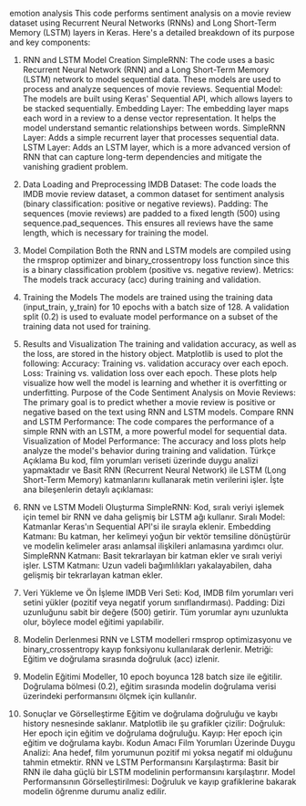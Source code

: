 emotion analysis
This code performs sentiment analysis on a movie review dataset using Recurrent Neural Networks (RNNs) and Long Short-Term Memory (LSTM) layers in Keras. Here's a detailed breakdown of its purpose and key components:

1. RNN and LSTM Model Creation
SimpleRNN: The code uses a basic Recurrent Neural Network (RNN) and a Long Short-Term Memory (LSTM) network to model sequential data. These models are used to process and analyze sequences of movie reviews.
Sequential Model: The models are built using Keras' Sequential API, which allows layers to be stacked sequentially.
Embedding Layer: The embedding layer maps each word in a review to a dense vector representation. It helps the model understand semantic relationships between words.
SimpleRNN Layer: Adds a simple recurrent layer that processes sequential data.
LSTM Layer: Adds an LSTM layer, which is a more advanced version of RNN that can capture long-term dependencies and mitigate the vanishing gradient problem.
2. Data Loading and Preprocessing
IMDB Dataset: The code loads the IMDB movie review dataset, a common dataset for sentiment analysis (binary classification: positive or negative reviews).
Padding: The sequences (movie reviews) are padded to a fixed length (500) using sequence.pad_sequences. This ensures all reviews have the same length, which is necessary for training the model.
3. Model Compilation
Both the RNN and LSTM models are compiled using the rmsprop optimizer and binary_crossentropy loss function since this is a binary classification problem (positive vs. negative review).
Metrics: The models track accuracy (acc) during training and validation.
4. Training the Models
The models are trained using the training data (input_train, y_train) for 10 epochs with a batch size of 128.
A validation split (0.2) is used to evaluate model performance on a subset of the training data not used for training.
5. Results and Visualization
The training and validation accuracy, as well as the loss, are stored in the history object.
Matplotlib is used to plot the following:
Accuracy: Training vs. validation accuracy over each epoch.
Loss: Training vs. validation loss over each epoch.
These plots help visualize how well the model is learning and whether it is overfitting or underfitting.
Purpose of the Code
Sentiment Analysis on Movie Reviews: The primary goal is to predict whether a movie review is positive or negative based on the text using RNN and LSTM models.
Compare RNN and LSTM Performance: The code compares the performance of a simple RNN with an LSTM, a more powerful model for sequential data.
Visualization of Model Performance: The accuracy and loss plots help analyze the model's behavior during training and validation.
Türkçe Açıklama
Bu kod, film yorumları veriseti üzerinde duygu analizi yapmaktadır ve Basit RNN (Recurrent Neural Network) ile LSTM (Long Short-Term Memory) katmanlarını kullanarak metin verilerini işler. İşte ana bileşenlerin detaylı açıklaması:

1. RNN ve LSTM Modeli Oluşturma
SimpleRNN: Kod, sıralı veriyi işlemek için temel bir RNN ve daha gelişmiş bir LSTM ağı kullanır.
Sıralı Model: Katmanlar Keras'ın Sequential API'si ile sırayla eklenir.
Embedding Katmanı: Bu katman, her kelimeyi yoğun bir vektör temsiline dönüştürür ve modelin kelimeler arası anlamsal ilişkileri anlamasına yardımcı olur.
SimpleRNN Katmanı: Basit tekrarlayan bir katman ekler ve sıralı veriyi işler.
LSTM Katmanı: Uzun vadeli bağımlılıkları yakalayabilen, daha gelişmiş bir tekrarlayan katman ekler.
2. Veri Yükleme ve Ön İşleme
IMDB Veri Seti: Kod, IMDB film yorumları veri setini yükler (pozitif veya negatif yorum sınıflandırması).
Padding: Dizi uzunluğunu sabit bir değere (500) getirir. Tüm yorumlar aynı uzunlukta olur, böylece model eğitimi yapılabilir.
3. Modelin Derlenmesi
RNN ve LSTM modelleri rmsprop optimizasyonu ve binary_crossentropy kayıp fonksiyonu kullanılarak derlenir.
Metriği: Eğitim ve doğrulama sırasında doğruluk (acc) izlenir.
4. Modelin Eğitimi
Modeller, 10 epoch boyunca 128 batch size ile eğitilir.
Doğrulama bölmesi (0.2), eğitim sırasında modelin doğrulama verisi üzerindeki performansını ölçmek için kullanılır.
5. Sonuçlar ve Görselleştirme
Eğitim ve doğrulama doğruluğu ve kaybı history nesnesinde saklanır.
Matplotlib ile şu grafikler çizilir:
Doğruluk: Her epoch için eğitim ve doğrulama doğruluğu.
Kayıp: Her epoch için eğitim ve doğrulama kaybı.
Kodun Amacı
Film Yorumları Üzerinde Duygu Analizi: Ana hedef, film yorumunun pozitif mi yoksa negatif mi olduğunu tahmin etmektir.
RNN ve LSTM Performansını Karşılaştırma: Basit bir RNN ile daha güçlü bir LSTM modelinin performansını karşılaştırır.
Model Performansının Görselleştirilmesi: Doğruluk ve kayıp grafiklerine bakarak modelin öğrenme durumu analiz edilir.
